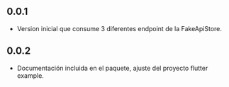 ## 0.0.1

- Version inicial que consume 3 diferentes endpoint de la FakeApiStore.

## 0.0.2

- Documentación incluida en el paquete, ajuste del proyecto flutter example.